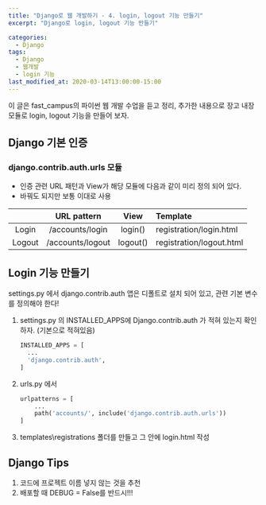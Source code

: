 ```yaml
---
title: "Django로 웹 개발하기 - 4. login, logout 기능 만들기"
excerpt: "Django로 login, logout 기능 만들기"

categories:
  - Django
tags:
  - Django
  - 웹개발
  - login 기능
last_modified_at: 2020-03-14T13:00:00-15:00
---
```


이 글은 fast_campus의 파이썬 웹 개발 수업을 듣고 정리, 추가한 내용으로 장고 내장 모듈로 login, logout 기능을 만들어 보자.

## Django 기본 인증

### django.contrib.auth.urls 모듈

- 인증 관련 URL 패턴과 View가 해당 모듈에 다음과 같이 미리 정의 되어 있다.
- 바꿔도 되지만 보통 이대로 사용

|        |   URL pattern    |   View   | Template                 |
| :----: | :--------------: | :------: | :----------------------- |
| Login  | /accounts/login  | login()  | registration/login.html  |
| Logout | /accounts/logout | logout() | registration/logout.html |

## Login 기능 만들기

settings.py 에서 django.contrib.auth 앱은 디폴트로 설치 되어 있고, 관련 기본 변수를 정의해야 한다!

1. settings.py 의 INSTALLED_APPS에 Django.contrib.auth 가 적혀 있는지 확인하자. (기본으로 적혀있음)

   ```py
   INSTALLED_APPS = [
     ...
     'django.contrib.auth',
   ]
   ```

2. urls.py 에서

   ```py
   urlpatterns = [
       ...
       path('accounts/', include('django.contrib.auth.urls'))
   ]
   ```

3. templates\registrations 폴더를 만들고 그 안에 login.html 작성

## Django Tips

1. 코드에 프로젝트 이름 넣지 않는 것을 추천
2. 배포할 때 DEBUG = False를 반드시!!!
